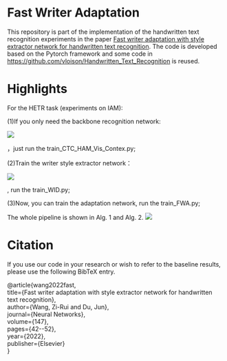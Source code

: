 # Fast Writer Adaptation

This repository is part of the implementation of the handwritten text recognition experiments in the paper [Fast writer adaptation with style extractor network for handwritten text recognition](https://sciencedirect.53yu.com/science/article/abs/pii/S0893608021004755). The code is developed based on the Pytorch framework and some code in https://github.com/vloison/Handwritten_Text_Recognition is reused.

# Highlights

For the HETR task (experiments on IAM):

(1)If you only need the backbone recognition network: 

![](https://github.com/Wukong90/Handwritten-Text-Recognition/blob/main/imgs/baselines.jpg)

，just run the train_CTC_HAM_Vis_Contex.py;

(2)Train the writer style extractor network：

![](https://github.com/Wukong90/Handwritten-Text-Recognition/blob/main/imgs/SEN.jpg)

, run the train_WID.py;

(3)Now, you can train the adaptation network, run the train_FWA.py;

The whole pipeline is shown in Alg. 1 and Alg. 2.
![](https://github.com/Wukong90/Handwritten-Text-Recognition/blob/main/imgs/procedure.png)


# Citation

If you use our code in your research or wish to refer to the baseline results, please use the following BibTeX entry.

@article{wang2022fast,  
        title={Fast writer adaptation with style extractor network for handwritten text recognition},  
        author={Wang, Zi-Rui and Du, Jun},  
        journal={Neural Networks},  
        volume={147},  
        pages={42--52},  
        year={2022},   
        publisher={Elsevier}  
}
